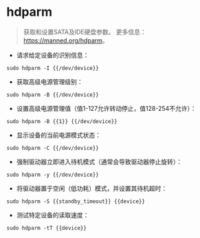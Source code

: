 # hdparm

> 获取和设置SATA及IDE硬盘参数。
> 更多信息：<https://manned.org/hdparm>。

- 请求给定设备的识别信息：

`sudo hdparm -I {{/dev/device}}`

- 获取高级电源管理级别：

`sudo hdparm -B {{/dev/device}}`

- 设置高级电源管理值（值1-127允许转动停止，值128-254不允许）：

`sudo hdparm -B {{1}} {{/dev/device}}`

- 显示设备的当前电源模式状态：

`sudo hdparm -C {{/dev/device}}`

- 强制驱动器立即进入待机模式（通常会导致驱动器停止旋转）：

`sudo hdparm -y {{/dev/device}}`

- 将驱动器置于空闲（低功耗）模式，并设置其待机超时：

`sudo hdparm -S {{standby_timeout}} {{device}}`

- 测试特定设备的读取速度：

`sudo hdparm -tT {{device}}`